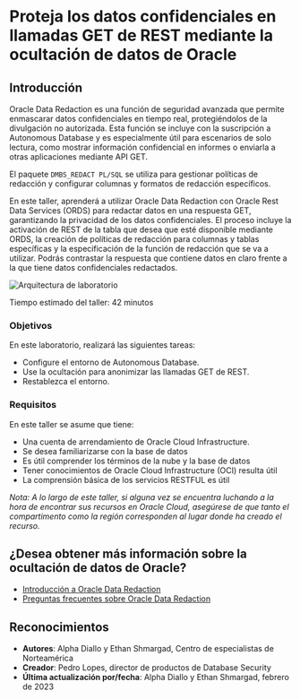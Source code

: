 # Proteja los datos confidenciales en llamadas GET de REST mediante la ocultación de datos de Oracle

## Introducción

Oracle Data Redaction es una función de seguridad avanzada que permite enmascarar datos confidenciales en tiempo real, protegiéndolos de la divulgación no autorizada. Esta función se incluye con la suscripción a Autonomous Database y es especialmente útil para escenarios de solo lectura, como mostrar información confidencial en informes o enviarla a otras aplicaciones mediante API GET.

El paquete `DMBS_REDACT PL/SQL` se utiliza para gestionar políticas de redacción y configurar columnas y formatos de redacción específicos.

En este taller, aprenderá a utilizar Oracle Data Redaction con Oracle Rest Data Services (ORDS) para redactar datos en una respuesta GET, garantizando la privacidad de los datos confidenciales. El proceso incluye la activación de REST de la tabla que desea que esté disponible mediante ORDS, la creación de políticas de redacción para columnas y tablas específicas y la especificación de la función de redacción que se va a utilizar. Podrás contrastar la respuesta que contiene datos en claro frente a la que tiene datos confidenciales redactados.

![Arquitectura de laboratorio](images/lab-architecture.png)

Tiempo estimado del taller: 42 minutos

### Objetivos

En este laboratorio, realizará las siguientes tareas:

*   Configure el entorno de Autonomous Database.
*   Use la ocultación para anonimizar las llamadas GET de REST.
*   Restablezca el entorno.

### Requisitos

En este taller se asume que tiene:

*   Una cuenta de arrendamiento de Oracle Cloud Infrastructure.
*   Se desea familiarizarse con la base de datos
*   Es útil comprender los términos de la nube y la base de datos
*   Tener conocimientos de Oracle Cloud Infrastructure (OCI) resulta útil
*   La comprensión básica de los servicios RESTFUL es útil

_Nota: A lo largo de este taller, si alguna vez se encuentra luchando a la hora de encontrar sus recursos en Oracle Cloud, asegúrese de que tanto el compartimento como la región corresponden al lugar donde ha creado el recurso._

## ¿Desea obtener más información sobre la ocultación de datos de Oracle?

*   [Introducción a Oracle Data Redaction](https://docs.oracle.com/en/database/oracle/oracle-database/21/asoag/introduction-to-oracle-data-redaction.html#GUID-82EA9712-387C-4D3A-BB72-F64A707C67CA)
*   [Preguntas frecuentes sobre Oracle Data Redaction](https://www.oracle.com/technetwork/database/options/data-masking-subsetting/learnmore/faq-security-asdr-external-3215961.pdf)

## Reconocimientos

*   **Autores**: Alpha Diallo y Ethan Shmargad, Centro de especialistas de Norteamérica
*   **Creador**: Pedro Lopes, director de productos de Database Security
*   **Última actualización por/fecha**: Alpha Diallo y Ethan Shmargad, febrero de 2023